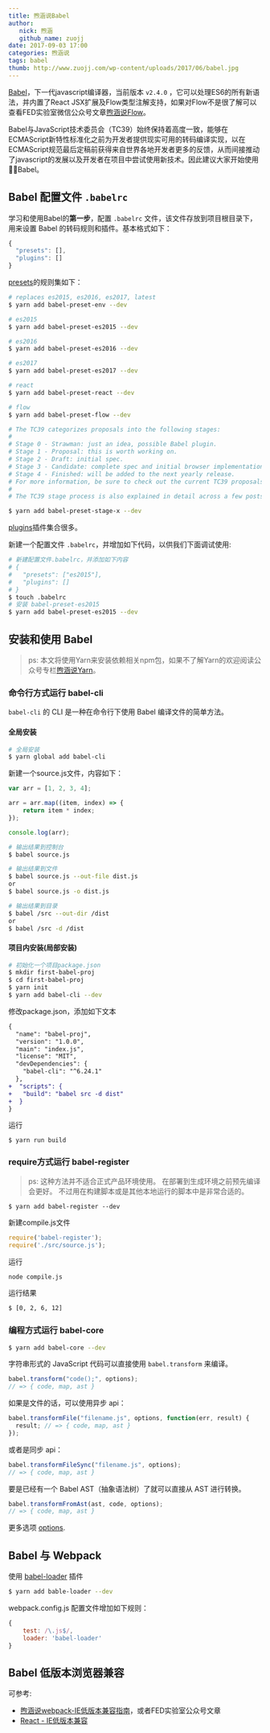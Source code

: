 ```yaml
---
title: 煦涵说Babel
author:
   nick: 煦涵
   github_name: zuojj
date: 2017-09-03 17:00
categories: 煦涵说
tags: babel
thumb: http://www.zuojj.com/wp-content/uploads/2017/06/babel.jpg
---
```

[Babel](http://babeljs.io/)，下一代javascript编译器，当前版本 `v2.4.0` ，它可以处理ES6的所有新语法，并内置了React JSX扩展及Flow类型注解支持，如果对Flow不是很了解可以查看FED实验室微信公众号文章[煦涵说Flow](https://segmentfault.com/a/1190000009639356)。

Babel与JavaScript技术委员会（TC39）始终保持着高度一致，能够在ECMAScript新特性标准化之前为开发者提供现实可用的转码编译实现，以在ECMAScript规范最后定稿前获得来自世界各地开发者更多的反馈，从而间接推动了javascript的发展以及开发者在项目中尝试使用新技术。因此建议大家开始使用 Babel。

## Babel 配置文件 `.babelrc`
学习和使用Babel的**第一步**，配置 `.babelrc` 文件，该文件存放到项目根目录下，用来设置 Babel 的转码规则和插件。基本格式如下：
```js
{
  "presets": [],
  "plugins": []
}
```

[presets](https://babeljs.io/docs/plugins/#presets)的规则集如下：

```bash
# replaces es2015, es2016, es2017, latest
$ yarn add babel-preset-env --dev

# es2015
$ yarn add babel-preset-es2015 --dev

# es2016
$ yarn add babel-preset-es2016 --dev

# es2017 
$ yarn add babel-preset-es2017 --dev

# react
$ yarn add babel-preset-react --dev

# flow
$ yarn add babel-preset-flow --dev

# The TC39 categorizes proposals into the following stages:
# 
# Stage 0 - Strawman: just an idea, possible Babel plugin.
# Stage 1 - Proposal: this is worth working on.
# Stage 2 - Draft: initial spec.
# Stage 3 - Candidate: complete spec and initial browser implementations.
# Stage 4 - Finished: will be added to the next yearly release.
# For more information, be sure to check out the current TC39 proposals and its process document.
# 
# The TC39 stage process is also explained in detail across a few posts by Yehuda Katz (@wycatz) over at thefeedbackloop.xyz: # Stage 0 and 1, Stage 2, Stage 3, and Stage 4 coming soon.

$ yarn add babel-preset-stage-x --dev
```
[plugins](https://babeljs.io/docs/plugins/#transform-plugins)插件集合很多。

新建一个配置文件 `.babelrc`，并增加如下代码，以供我们下面调试使用:
```bash
# 新建配置文件.babelrc，并添加如下内容
# {
#   "presets": ["es2015"],
#   "plugins": []
# }
$ touch .babelrc
# 安装 babel-preset-es2015
$ yarn add babel-preset-es2015 --dev
```

## 安装和使用 Babel

> ps: 本文将使用Yarn来安装依赖相关npm包，如果不了解Yarn的欢迎阅读公众号专栏[煦涵说Yarn](https://segmentfault.com/a/1190000009626901)。

### 命令行方式运行 babel-cli
`babel-cli` 的 CLI 是一种在命令行下使用 Babel 编译文件的简单方法。

#### 全局安装
```bash
# 全局安装
$ yarn global add babel-cli
```

新建一个source.js文件，内容如下：
```js
var arr = [1, 2, 3, 4];

arr = arr.map((item, index) => {
    return item * index;
});

console.log(arr);
```
```bash
# 输出结果到控制台
$ babel source.js

# 输出结果到文件
$ babel source.js --out-file dist.js
or 
$ babel source.js -o dist.js

# 输出结果到目录
$ babel /src --out-dir /dist
or 
$ babel /src -d /dist
```

#### 项目内安装(局部安装)

```bash
# 初始化一个项目package.json
$ mkdir first-babel-proj
$ cd first-babel-proj
$ yarn init 
$ yarn add babel-cli --dev
```
修改package.json，添加如下文本
```diff
{
  "name": "babel-proj",
  "version": "1.0.0",
  "main": "index.js",
  "license": "MIT",
  "devDependencies": {
    "babel-cli": "^6.24.1"
  },
+  "scripts": {
+   "build": "babel src -d dist"
+  }
}
```
运行
```
$ yarn run build
```

### require方式运行 babel-register
> ps: 这种方法并不适合正式产品环境使用。 在部署到生成环境之前预先编译会更好。 不过用在构建脚本或是其他本地运行的脚本中是非常合适的。

```
$ yarn add babel-register --dev
```
新建compile.js文件
```js
require('babel-register');
require('./src/source.js');
```
运行
```bash
node compile.js
```
运行结果
```bash
$ [0, 2, 6, 12]
```

### 编程方式运行 babel-core
```bash
$ yarn add babel-core --dev

```
字符串形式的 JavaScript 代码可以直接使用 `babel.transform` 来编译。

```js
babel.transform("code();", options);
// => { code, map, ast }
```

如果是文件的话，可以使用异步 api：

```js
babel.transformFile("filename.js", options, function(err, result) {
  result; // => { code, map, ast }
});
```

或者是同步 api：

```js
babel.transformFileSync("filename.js", options);
// => { code, map, ast }
```

要是已经有一个 Babel AST（抽象语法树）了就可以直接从 AST 进行转换。

```js
babel.transformFromAst(ast, code, options);
// => { code, map, ast }
```

更多选项 [options](https://babeljs.io/docs/usage/api/#options).

## Babel 与 Webpack
使用 [babel-loader](https://github.com/babel/babel-loader) 插件
```bash
$ yarn add bable-loader --dev
```
webpack.config.js 配置文件增加如下规则：
```js
{
    test: /\.js$/,
    loader: 'babel-loader'
}
```

## Babel 低版本浏览器兼容
可参考: 
* [煦涵说webpack-IE低版本兼容指南](https://segmentfault.com/a/1190000009613296)，或者FED实验室公众号文章
* [React - IE低版本兼容](https://github.com/xcatliu/react-ie8)
